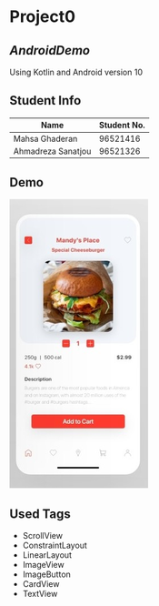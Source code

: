 # Project0
## _AndroidDemo_
Using Kotlin and Android version 10
## Student Info 
| Name | Student No. |
| ------ | ------ |
| Mahsa Ghaderan | 96521416 |
| Ahmadreza Sanatjou | 96521326 |

## Demo 
![plot](./pic3_right.jpg)
## Used Tags

- ScrollView
- ConstraintLayout
- LinearLayout
- ImageView
- ImageButton
- CardView
- TextView


